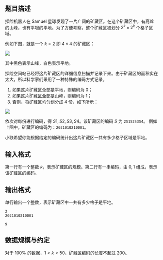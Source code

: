 ## 题目描述

探险机器人在 Samuel 星球发现了一片广阔的矿藏区。在这个矿藏区中，有高耸的山峰，也有平坦的平地。为了方便考察，整个矿藏区被划分 $2^k \times 2^k$ 个格子区域。

例如下图，就是一个 $k=2$ 即 $4 \times 4$ 的矿藏区：

![](file://img01.jpg)

其中黑色表示山峰，白色表示平地。

探险空间站已经将这片矿藏区的详细信息扫描并记录下来。由于矿藏区的面积实在太大，所以科学家们采用了一种特殊的编码方式记录。

1. 如果这片矿藏区全部是平地，则编码为 $0$；
2. 如果这片矿藏区全部是山峰，则编码为 $1$；
3. 否则，将矿藏区均匀划分成 $4$ 份，如下所示：

![](file://img02.jpg)

依次对每份进行编码，得 $S1,S2,S3,S4$。该矿藏区的编码 $S$ 为 $\texttt{2S1S2S3S4}$。 例如上图中，矿藏区的编码为：$\texttt{2021010210001}$。

小联希望你能根据给定的编码统计出这片矿藏区一共有多少格子区域是平地。

## 输入格式

第一行有一个整数 $k$，表示矿藏区的规模。第二行有一串编码，由 $0,1$ 组成，表示该矿藏区的编码。

## 输出格式

单行输出一个整数，表示矿藏区中一共有多少格子是平地。

```input1
2
2021010210001
```

```output1
9
```

## 数据规模与约定

对于 $100\%$ 的数据，$1 < k < 50$，矿藏区编码的长度不超过 $200$。

